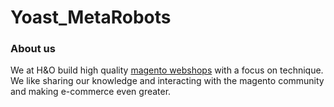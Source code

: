 Yoast_MetaRobots
================

### About us
We at H&O build high quality [magento webshops](https://www.h-o.nl/magento-webshops) with a focus on technique. We like sharing our knowledge and interacting with the magento community and making e-commerce even greater.
